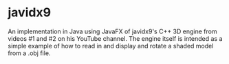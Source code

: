 # javidx9
An implementation in Java using JavaFX of javidx9's C++ 3D engine from videos #1 and #2 on his YouTube channel. The engine itself
is intended as a simple example of how to read in and display and rotate a shaded model from a .obj file.
